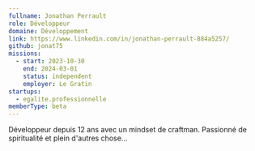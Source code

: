 ```yaml
---
fullname: Jonathan Perrault
role: Développeur
domaine: Développement
link: https://www.linkedin.com/in/jonathan-perrault-884a5257/
github: jonat75
missions:
  - start: 2023-10-30
    end: 2024-03-01
    status: independent
    employer: Le Gratin
startups:
  - egalite.professionnelle
memberType: beta
---
```


Développeur depuis 12 ans avec un mindset de craftman.
Passionné de spiritualité et plein d'autres chose...
